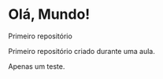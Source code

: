 # Olá, Mundo!
 Primeiro repositório

 Primeiro repositório criado durante uma aula.
 
 Apenas um teste.
